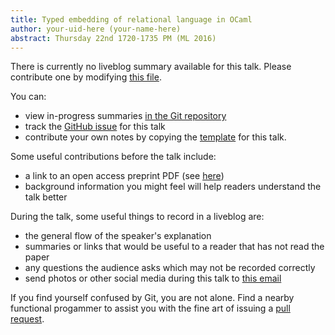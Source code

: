 ```yaml
---
title: Typed embedding of relational language in OCaml
author: your-uid-here (your-name-here)
abstract: Thursday 22nd 1720-1735 PM (ML 2016)
---
```


There is currently no liveblog summary available for this talk. Please contribute one by modifying [this file](https://github.com/ocamllabs/icfp2016-blog/blob/master/ML/typed-embedding-of-relational-.md).

You can:
* view in-progress summaries [in the Git repository](https://github.com/ocamllabs/icfp2016-blog/tree/master/ML/typed-embedding-of-relational-/)
* track the [GitHub issue](https://github.com/ocamllabs/icfp2016-blog/issues/125) for this talk
* contribute your own notes by copying the [template](typed-embedding-of-relational-/template.md) for this talk.

Some useful contributions before the talk include:
* a link to an open access preprint PDF (see [here](https://github.com/gasche/icfp2016-papers))
* background information you might feel will help readers understand the talk better

During the talk, some useful things to record in a liveblog are:
* the general flow of the speaker's explanation
* summaries or links that would be useful to a reader that has not read the paper
* any questions the audience asks which may not be recorded correctly
* send photos or other social media during this talk to [this email](mailto:icfp16.photos@gmail.com?subject=ML:typed-embedding-of-relational-)

If you find yourself confused by Git, you are not alone. Find a nearby functional progammer
to assist you with the fine art of issuing a [pull request](https://help.github.com/articles/about-pull-requests/).

